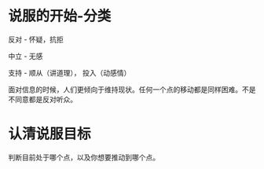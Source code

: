 # 说服的开始-分类

反对 - 怀疑，抗拒

中立 - 无感

支持 - 顺从（讲道理）， 投入（动感情）



面对信息的时候，人们更倾向于维持现状。任何一个点的移动都是同样困难。不是不同意都是反对听众。

# 认清说服目标

判断目前处于哪个点，以及你想要推动到哪个点。

